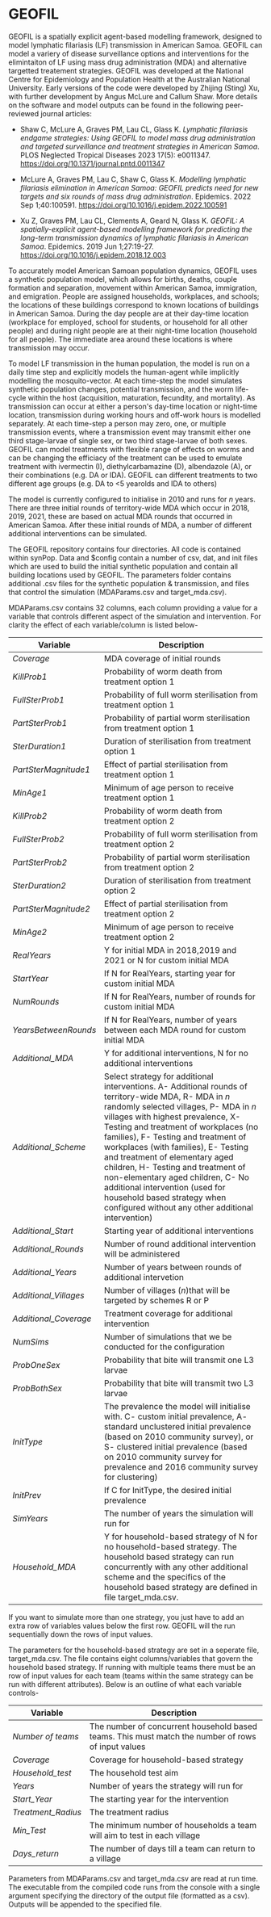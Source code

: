# GEOFIL

GEOFIL is a spatially explicit agent-based modelling framework, designed to model lymphatic filariasis (LF) transmission  in American Samoa. GEOFIL can model a variery of disease surveillance options and interventions for the elimintaiton of LF using mass drug administration (MDA) and alternative targetted treatement strategies. GEOFIL was developed at the National Centre for Epidemiology and Population Health at the Australian National University. Early versions of the code were developed by Zhijing (Sting) Xu, with further development by Angus McLure and Callum Shaw. More details on the software and model outputs can be found in the following peer-reviewed journal articles:

* Shaw C, McLure A, Graves PM, Lau CL, Glass K. *Lymphatic filariasis endgame strategies: Using GEOFIL to model mass drug administration and targeted surveillance and treatment strategies in American Samoa*. PLOS Neglected Tropical Diseases 2023 17(5): e0011347. https://doi.org/10.1371/journal.pntd.0011347

* McLure A, Graves PM, Lau C, Shaw C, Glass K. *Modelling lymphatic filariasis elimination in American Samoa: GEOFIL predicts need for new targets and six rounds of mass drug administration*. Epidemics. 2022 Sep 1;40:100591. https://doi.org/10.1016/j.epidem.2022.100591

* Xu Z, Graves PM, Lau CL, Clements A, Geard N, Glass K. *GEOFIL: A spatially-explicit agent-based modelling framework for predicting the long-term transmission dynamics of lymphatic filariasis in American Samoa*. Epidemics. 2019 Jun 1;27:19-27. https://doi.org/10.1016/j.epidem.2018.12.003


To accurately model American Samoan population dynamics, GEOFIL uses a synthetic population model, which allows for births, deaths, couple formation and separation, movement within American Samoa, immigration, and emigration. People are assigned households, workplaces, and schools; the locations of these buildings correspond to known locations of buildings in American Samoa. During the day people are at their day-time location (workplace for employed, school for students, or household for all other people) and during night people are at their night-time location (household for all people). The immediate area around these locations is where transmission may occur. 

To model LF transmission in the human population, the model is run on a daily time step and explicitly models the human-agent while implicitly modelling the mosquito-vector. At each time-step the model simulates synthetic population changes, potential transmission, and the worm life-cycle within the host (acquisition, maturation, fecundity, and mortality). As transmission can occur at either a person's day-time location or night-time location, transmission during working hours and off-work hours is modelled separately. At each time-step a person may zero, one, or multiple transmission events, where a transmission event may transmit either one third stage-larvae of single sex, or two third stage-larvae of both sexes. GEOFIL can model treatments with flexible range of effects on worms and can be changing the efficiacy of the treatment can be used to emulate treatment with ivermectin (I), diethylcarbamazine (D), albendazole (A), or their combinations (e.g. DA or IDA). GEOFIL can different treatments to two different age groups (e.g. DA to <5 yearolds and IDA to others)

The model is currently configured to initialise in 2010 and runs for $n$ years. There are three initial rounds of territory-wide MDA which occur in 2018, 2019, 2021, these are based on actual MDA rounds that occurred in American Samoa. After these initial rounds of MDA, a number of different additional interventions can be simulated.

The GEOFIL repository contains four directories. All code is contained within synPop. Data and $config contain a number of csv, dat, and init files which are used to build the initial synthetic population and contain all building locations used by GEOFIL. The parameters folder contains additional .csv files for the synthetic population & transmission, and files that control the simulation (MDAParams.csv and target_mda.csv).

MDAParams.csv contains 32 columns, each column providing a value for a variable that controls different aspect of the simulation and intervention. For clarity the effect of each variable/column is listed below-

| **Variable** | **Description** |
| --- | --- |
|*Coverage*| MDA coverage of initial rounds|
|*KillProb1*| Probability of worm death from treatment option 1|
|*FullSterProb1*| Probability of full worm sterilisation from treatment option 1|
|*PartSterProb1*| Probability of partial worm sterilisation from treatment option 1|
|*SterDuration1*| Duration of sterilisation from treatment option 1|
|*PartSterMagnitude1*| Effect of partial sterilisation from treatment option 1|
|*MinAge1*| Minimum of age person to receive treatment option 1|
|*KillProb2*| Probability of worm death from treatment option 2|
|*FullSterProb2*| Probability of full worm sterilisation from treatment option 2|
|*PartSterProb2*| Probability of partial worm sterilisation from treatment option 2|
|*SterDuration2*| Duration of sterilisation from treatment option 2|
|*PartSterMagnitude2*| Effect of partial sterilisation from treatment option 2|
|*MinAge2*| Minimum of age person to receive treatment option 2|
|*RealYears*| Y for initial MDA in 2018,2019 and 2021 or N for custom initial MDA|
|*StartYear*| If N for RealYears, starting year for custom initial MDA|
|*NumRounds*| If N for RealYears, number of rounds for custom initial MDA|
|*YearsBetweenRounds*| If N for RealYears, number of years between each MDA round for custom initial MDA|
|*Additional_MDA*| Y for additional interventions, N for no additional interventions|
|*Additional_Scheme*| Select strategy for additional interventions. A- Additional rounds of territory-wide MDA, R- MDA in *n* randomly selected villages, P- MDA in *n* villages with highest prevalence, X- Testing and treatment of workplaces  (no families), F- Testing and treatment of workplaces  (with families), E- Testing and treatment of elementary aged children, H- Testing and treatment of non-elementary aged children, C- No additional intervention (used for household based strategy when configured without any other additional intervention)|
|*Additional_Start*| Starting year of additional interventions |
|*Additional_Rounds*| Number of round additional intervention will be administered|
|*Additional_Years*| Number of years between rounds of additional intervetion|
|*Additional_Villages*| Number of villages (*n*)that will be targeted by schemes R or P |
|*Additional_Coverage*|Treatment coverage for additional intervention |
|*NumSims*| Number of simulations that we be conducted for the configuration  |
|*ProbOneSex*| Probability that bite will transmit one L3 larvae|
|*ProbBothSex*| Probability that bite will transmit two L3 larvae |
|*InitType*|The prevalence the model will initialise with.  C- custom initial prevalence, A- standard unclustered initial prevalence (based on 2010 community survey), or S- clustered initial prevalence (based on 2010 community survey for prevalence and 2016 community survey for clustering)|
|*InitPrev*| If C for InitType, the desired initial prevalence|
|*SimYears*|The number of years the simulation will run for |
|*Household_MDA*| Y for household-based strategy of N for no household-based strategy. The household based strategy can run concurrently with any other additional scheme and the specifics of the household based strategy are defined in file target_mda.csv.|

If you want to simulate more than one strategy, you just have to add an extra row of variables values below the first row. GEOFIL will the run sequentially down the rows of input values.

The parameters for the household-based strategy are set in a seperate file, target_mda.csv. The file contains eight columns/variables that govern the household based strategy. If running with multiple teams there must be an row of input values for each team (teams within the same strategy can be run with different attributes).  Below is an outline of what each variable controls-

| **Variable** | **Description** |
| --- | --- |
|*Number of teams*| The number of concurrent household based teams. This must match the number of rows of input values|
|*Coverage*| Coverage for household-based strategy|
|*Household_test*| The household test aim|
|*Years*| Number of years the strategy will run for|
|*Start_Year*| The starting year for the intervention|
|*Treatment_Radius*| The treatment radius|
|*Min_Test*| The minimum number of households a team will aim to test in each village|
|*Days_return*| The number of days till a team can return to a village|
			  
Parameters from MDAParams.csv and target_mda.csv are read at run time. The executable from the compiled code runs from the console with a single argument specifying the directory of the output file (formatted as a csv). Outputs will be appended to the specified file.
